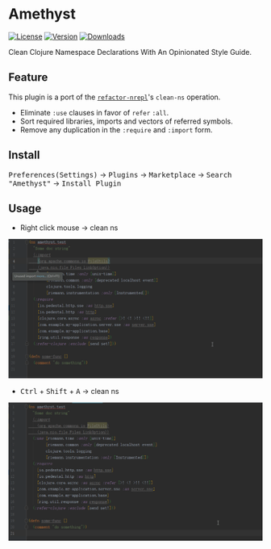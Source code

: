 # Amethyst

[![License](https://img.shields.io/github/license/illyasviel/amethyst.svg?maxAge=86400)](./LICENSE)
[![Version](https://img.shields.io/jetbrains/plugin/v/12731.svg)](https://plugins.jetbrains.com/plugin/12731-amethyst)
[![Downloads](https://img.shields.io/jetbrains/plugin/d/12731.svg)](https://plugins.jetbrains.com/plugin/12731-amethyst)

Clean Clojure Namespace Declarations With An Opinionated Style Guide.

## Feature

This plugin is a port of the [`refactor-nrepl`](https://github.com/clojure-emacs/refactor-nrepl)'s `clean-ns` operation.

- Eliminate `:use` clauses in favor of `refer` `:all`.
- Sort required libraries, imports and vectors of referred symbols.
- Remove any duplication in the `:require` and `:import` form.

## Install

<kbd>Preferences(Settings)</kbd> ->
<kbd>Plugins</kbd> ->
<kbd>Marketplace</kbd> -> 
<kbd>Search "Amethyst"</kbd> -> 
<kbd>Install Plugin</kbd>

## Usage

- Right click mouse -> clean ns

![editor-right-click](./.github/editor-right-click.gif)

- <kbd>Ctrl</kbd> + <kbd>Shift</kbd> + <kbd>A</kbd> -> clean ns

![search-action](./.github/search-action.gif)
